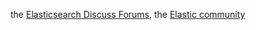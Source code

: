 the [Elasticsearch Discuss Forums](https://discuss.elastic.co/c/elasticsearch), the [Elastic community](https://www.elastic.co/community)
